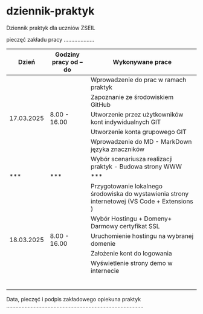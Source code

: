# dziennik-praktyk
Dziennik praktyk dla uczniów ZSEIL 

pieczęć zakładu pracy
....................
                  



| Dzień        | Godziny pracy od – do | Wykonywane prace                                   |
|-------------|----------------------|------------------------------------------------------|
|             |                      | Wprowadzenie do prac w ramach praktyk              |
|             |                      | Zapoznanie ze środowiskiem GitHub                  |
| 17.03.2025  |  8.00 - 16.00        | Utworzenie przez użytkowników kont indywidualnych GIT |
|             |                      | Utworzenie konta grupowego GIT                     |
|             |                      | Wprowadzenie do MD - MarkDown języka znaczników    |
|             |                      | Wybór scenariusza realizacji praktyk - Budowa strony WWW |
|***          |***                   | ***                                              |
|             |                      | Przygotowanie lokalnego środowiska do wystawienia strony internetowej (VS Code + Extensions ) |
|             |                      | Wybór Hostingu + Domeny+ Darmowy certyfikat SSL  |
| 18.03.2025  |  8.00 - 16.00        | Uruchomienie hostingu na wybranej domenie        |
|             |                      | Założenie kont do logowania                      |
|             |                      | Wyświetlenie strony demo w internecie            |
|             |                      |                                                  |
|             |                      |                                                  |
|             |                      |                                                  |
|             |                      |                                                  |
|             |                      |                                                  |
|             |                      |                                                  |


 

 
 




Data, pieczęć i podpis zakładowego opiekuna praktyk 
……………………………………………………………………………… 



